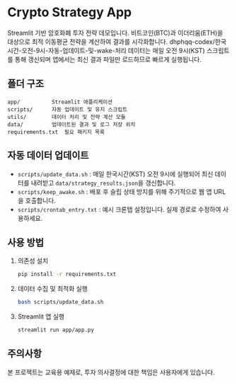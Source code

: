 # Crypto Strategy App

Streamlit 기반 암호화폐 투자 전략 데모입니다. 비트코인(BTC)과 이더리움(ETH)을 대상으로 최적 이동평균 전략을 계산하여 결과를 시각화합니다.
dhphqq-codex/한국시간-오전-9시-자동-업데이트-및-wake-처리
데이터는 매일 오전 9시(KST) 스크립트를 통해 갱신되며 앱에서는 최신 결과 파일만 로드하므로 빠르게 실행됩니다.


## 폴더 구조

```
app/          Streamlit 애플리케이션
scripts/      자동 업데이트 및 유지 스크립트
utils/        데이터 처리 및 전략 계산 모듈
data/         업데이트된 결과 및 로그 저장 위치
requirements.txt  필요 패키지 목록
```

## 자동 데이터 업데이트

- `scripts/update_data.sh` : 매일 한국시간(KST) 오전 9시에 실행되어 최신 데이터를 내려받고 `data/strategy_results.json`을 갱신합니다.
- `scripts/keep_awake.sh` : 배포 후 슬립 상태 방지를 위해 주기적으로 웹 앱 URL을 호출합니다.
- `scripts/crontab_entry.txt` : 예시 크론탭 설정입니다. 실제 경로로 수정하여 사용하세요.

## 사용 방법

1. 의존성 설치
   ```bash
   pip install -r requirements.txt
   ```
2. 데이터 수집 및 최적화 실행
   ```bash
   bash scripts/update_data.sh
   ```
3. Streamlit 앱 실행
   ```bash
   streamlit run app/app.py
   ```

## 주의사항

본 프로젝트는 교육용 예제로, 투자 의사결정에 대한 책임은 사용자에게 있습니다.
